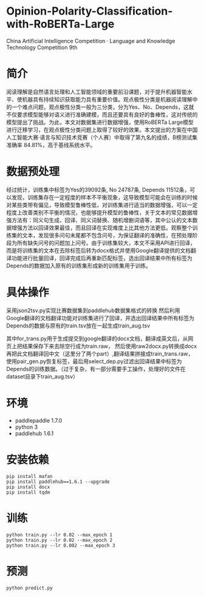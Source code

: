 # Opinion-Polarity-Classification-with-RoBERTa-Large
China Artificial Intelligence Competition · Language and Knowledge Technology Competition 9th
# 简介
阅读理解是自然语言处理和人工智能领域的重要前沿课题，对于提升机器智能水平、使机器具有持续知识获取能力具有重要价值。观点极性分类是机器阅读理解中的一个难点问题，观点极性分类一般为三分类，分为Yes、No、Depends，这就不仅要求模型能够对语义进行准确建模，而且还要具有良好的鲁棒性，这对传统的模型提出了挑战。为此，本文对数据集进行数据增强，使用RoBERTa Large模型进行迁移学习，在观点极性分类问题上取得了较好的效果。本文提出的方案在中国人工智能大赛·语言与知识技术竞赛（个人赛）中取得了第九名的成绩，B榜测试集准确率 84.81%，高于基线系统水平。
# 数据预处理
经过统计，训练集中标签为Yes的39092条, No 24787条, Depends 11512条，可以发现，训练集存在一定程度的样本不平衡现象，这导致模型可能会在训练的时候对某些类带有偏见，导致模型鲁棒性低，对训练集进行适当的数据增强，可以一定程度上改善类别不平衡的情况，也能够提升模型的鲁棒性，关于文本的常见数据增强方法有：同义句生成、回译、同义词替换、随机增删词语等，其中公认的文本数据增强方法以回译效果最佳，而且回译在实现难度上比其他方法更低。观察整个训练集的文本，发现很多问句末尾都不包含问号，为保证翻译的准确性，在预处理阶段为所有缺失问号的问题加上问号。由于训练集较大，本文不采用API进行回译，而是将训练集的文本在去除标签后转为docx格式并使用Google翻译提供的文档翻译功能进行批量回译，回译完成后再重新匹配标签，选出回译结果中所有标签为Depends的数据加入原有的训练集形成新的训练集用于训练。
# 具体操作
采用json2tsv.py实现比赛数据集到paddlehub数据集格式的转换 然后利用Google翻译的文档翻译功能对训练集进行了回译，并选出回译结果中所有标签为Depends的数据与原有的train.tsv放在一起生成train_aug.tsv

其中for_trans.py用于生成提交到google翻译的docx文档，翻译成英文后，从网页上把结果保存下来去除空行成为train.raw， 然后使用raw2docx.py转换成docx再把此文档翻译回中文（这里分了两个part）,翻译结果拼接成train_trans.raw， 使用pair_gen.py恢复标签，最后用select_dep.py过滤出回译结果中标签为Depends的训练数据。（过于复杂，有一部分需要手工操作，处理好的文件在dataset目录下train_aug.tsv）
# 环境
+ paddlepaddle 1.7.0
+ python 3
+ paddlehub 1.6.1
# 安装依赖
```shell
pip install mafan
pip install paddlehub==1.6.1 --upgrade
pip install docx
pip install tqdm
```
# 训练
```shell
python train.py --lr 0.02 --max_epoch 1
python train.py --lr 0.02 --max_epoch 2
python train.py --lr 0.002 --max_epoch 3
```
# 预测
```shell
python predict.py
```
